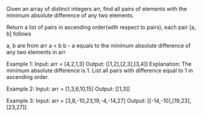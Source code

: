Given an array of distinct integers arr, find all pairs of elements with the minimum absolute difference of any two elements. 

Return a list of pairs in ascending order(with respect to pairs), each pair [a, b] follows

a, b are from arr
a < b
b - a equals to the minimum absolute difference of any two elements in arr
 
Example 1:
Input: arr = [4,2,1,3]
Output: [[1,2],[2,3],[3,4]]
Explanation: The minimum absolute difference is 1. List all pairs with difference equal to 1 in ascending order.

Example 2:
Input: arr = [1,3,6,10,15]
Output: [[1,3]]

Example 3:
Input: arr = [3,8,-10,23,19,-4,-14,27]
Output: [[-14,-10],[19,23],[23,27]]